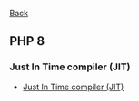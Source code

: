 [Back](../README.md)

## PHP 8

### Just In Time compiler (JIT)

- [Just In Time compiler (JIT)](jit/README.md)
